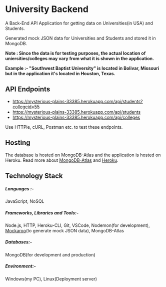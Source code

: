 # University Backend
A Back-End API Application for getting data on Universities(in USA) and Students.

Generated mock JSON data for Universities and Students and stored it in MongoDB.

**Note : Since the data is for testing purposes, the actual location of uniersities/colleges may vary from what it is shown in the application.**

**Example :- "Southwest Baptist University" is located in Bolivar, Missouri but in the application it's located in Houston, Texas.**

## API Endpoints
 * https://mysterious-plains-33385.herokuapp.com/api/students?collegeid=55
 * https://mysterious-plains-33385.herokuapp.com/api/students
 * https://mysterious-plains-33385.herokuapp.com/api/colleges
 
Use HTTPie, cURL, Postman etc. to test these endpoints.

## Hosting
The database is hosted on MongoDB-Atlas and the application is hosted on Heroku. Read more about [MongoDB-Atlas](https://www.mongodb.com/cloud/atlas) and [Heroku](https://www.heroku.com/).

## Technology Stack
##### Languages :-
JavaScript, NoSQL

##### Frameworks, Libraries and Tools:-
Node.js, HTTP, Heroku-CLI, Git, VSCode, Nodemon(for development), [Mockaroo](https://www.mockaroo.com/)(to generate mock JSON data), MongoDB-Atlas

##### Databases:-
MongoDB(for development and production)

##### Environment:-
Windows(my PC), Linux(Deployment server)
